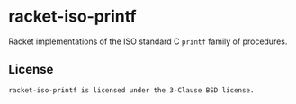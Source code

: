 # racket-iso-printf

Racket implementations of the ISO standard C `printf` family of procedures.

## License

    racket-iso-printf is licensed under the 3-Clause BSD license.
